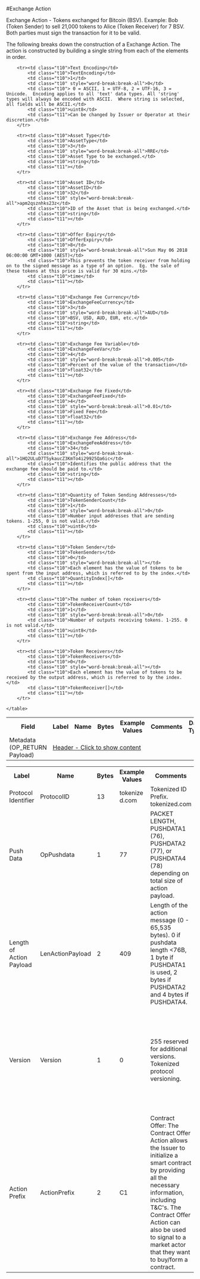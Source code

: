 

#Exchange Action

Exchange Action -  Tokens exchanged for Bitcoin (BSV). Example: Bob (Token Sender) to sell 21,000 tokens to Alice (Token Receiver) for 7 BSV.  Both parties must sign the transaction for it to be valid.

The following breaks down the construction of a Exchange Action. The action is constructed by building a single string from each of the elements in order.

<div class="ritz grid-container" dir="ltr">
    <table class="waffle" cellspacing="0" cellpadding="0" table-layout=fixed width=100%>
         <tr style='height:19px;'>
            <th style="width:6%" class="s0">Field</th>
            <th style="width:9%" class="s1">Label</th>
            <th style="width:9%" class="s1">Name</th>
            <th style="width:2%" class="s1">Bytes</th>
            <th style="width:29%" class="s1">Example Values</th>
            <th style="width:26%" class="s1">Comments</th>
            <th style="width:5%" class="s1">Data Type</th>
            <th style="width:14%" class="s2">Amendment Restrictions</th>
        </tr>
        <tr>
            <td class="s5" rowspan="13">Metadata (OP_RETURN Payload)</td>
            <td class="t7" colspan="7"><a href="javascript:;" data-popover="type-Header">Header - Click to show content</a></td>
        </tr>



        <tr><td class="t10">Text Encoding</td>
            <td class="t10">TextEncoding</td>
            <td class="t10">1</td>
            <td class="t10" style="word-break:break-all">0</td>
            <td class="t10"> 0 = ASCII, 1 = UTF-8, 2 = UTF-16, 3 = Unicode.  Encoding applies to all 'text' data types. All 'string' types will always be encoded with ASCII.  Where string is selected, all fields will be ASCII.</td>
            <td class="t10">uint8</td>
            <td class="t11">Can be changed by Issuer or Operator at their discretion.</td>
        </tr>

        <tr><td class="t10">Asset Type</td>
            <td class="t10">AssetType</td>
            <td class="t10">3</td>
            <td class="t10" style="word-break:break-all">RRE</td>
            <td class="t10">Asset Type to be exchanged.</td>
            <td class="t10">string</td>
            <td class="t11"></td>
        </tr>

        <tr><td class="t10">Asset ID</td>
            <td class="t10">AssetID</td>
            <td class="t10">32</td>
            <td class="t10" style="word-break:break-all">apm2qsznhks23z</td>
            <td class="t10">ID of the Asset that is being exchanged.</td>
            <td class="t10">string</td>
            <td class="t11"></td>
        </tr>

        <tr><td class="t10">Offer Expiry</td>
            <td class="t10">OfferExpiry</td>
            <td class="t10">8</td>
            <td class="t10" style="word-break:break-all">Sun May 06 2018 06:00:00 GMT+1000 (AEST)</td>
            <td class="t10">This prevents the token receiver from holding on to the signed message as a type of an option.  Eg. the sale of these tokens at this price is valid for 30 mins.</td>
            <td class="t10">time</td>
            <td class="t11"></td>
        </tr>

        <tr><td class="t10">Exchange Fee Currency</td>
            <td class="t10">ExchangeFeeCurrency</td>
            <td class="t10">3</td>
            <td class="t10" style="word-break:break-all">AUD</td>
            <td class="t10">BSV, USD, AUD, EUR, etc.</td>
            <td class="t10">string</td>
            <td class="t11"></td>
        </tr>

        <tr><td class="t10">Exchange Fee Variable</td>
            <td class="t10">ExchangeFeeVar</td>
            <td class="t10">4</td>
            <td class="t10" style="word-break:break-all">0.005</td>
            <td class="t10">Percent of the value of the transaction</td>
            <td class="t10">float32</td>
            <td class="t11"></td>
        </tr>

        <tr><td class="t10">Exchange Fee Fixed</td>
            <td class="t10">ExchangeFeeFixed</td>
            <td class="t10">4</td>
            <td class="t10" style="word-break:break-all">0.01</td>
            <td class="t10">Fixed Fee</td>
            <td class="t10">float32</td>
            <td class="t11"></td>
        </tr>

        <tr><td class="t10">Exchange Fee Address</td>
            <td class="t10">ExchangeFeeAddress</td>
            <td class="t10">34</td>
            <td class="t10" style="word-break:break-all">1HQ2ULuD7T5ykaucZ3KmTo4i29925Qa6ic</td>
            <td class="t10">Identifies the public address that the exchange fee should be paid to.</td>
            <td class="t10">string</td>
            <td class="t11"></td>
        </tr>

        <tr><td class="t10">Quantity of Token Sending Addresses</td>
            <td class="t10">TokenSenderCount</td>
            <td class="t10">1</td>
            <td class="t10" style="word-break:break-all">0</td>
            <td class="t10">Number input addresses that are sending tokens. 1-255, 0 is not valid.</td>
            <td class="t10">uint8</td>
            <td class="t11"></td>
        </tr>

        <tr><td class="t10">Token Sender</td>
            <td class="t10">TokenSenders</td>
            <td class="t10">0</td>
            <td class="t10" style="word-break:break-all"></td>
            <td class="t10">Each element has the value of tokens to be spent from the input address, which is referred to by the index.</td>
            <td class="t10">QuantityIndex[]</td>
            <td class="t11"></td>
        </tr>

        <tr><td class="t10">The number of token receivers</td>
            <td class="t10">TokenReceiverCount</td>
            <td class="t10">1</td>
            <td class="t10" style="word-break:break-all">0</td>
            <td class="t10">Number of outputs receiving tokens. 1-255. 0 is not valid.</td>
            <td class="t10">uint8</td>
            <td class="t11"></td>
        </tr>

        <tr><td class="t10">Token Receivers</td>
            <td class="t10">TokenReceivers</td>
            <td class="t10">0</td>
            <td class="t10" style="word-break:break-all"></td>
            <td class="t10">Each element has the value of tokens to be received by the output address, which is referred to by the index.</td>
            <td class="t10">TokenReceiver[]</td>
            <td class="t11"></td>
        </tr>

    </table>
</div>


<div class="ui modal" id="type-Header">
    <i class="close icon"></i>
    <div class="content docs-content">
        <table class="ui table">
            <tr style='height:19px;'>
                <th style="width:9%" class="s1">Label</th>
                <th style="width:9%" class="s1">Name</th>
                <th style="width:2%" class="s1">Bytes</th>
                <th style="width:29%" class="s1">Example Values</th>
                <th style="width:26%" class="s1">Comments</th>
                <th style="width:5%" class="s1">Data Type</th>
                <th style="width:14%" class="s2">Amendment Restrictions</th>
            </tr>
            <tr>
                <td class="t10">Protocol Identifier</td>
                <td class="t10">ProtocolID</td>
                <td class="t10">13</td>
                <td class="t10" style="word-break:break-all">tokenized.com</td>
                <td class="t10">Tokenized ID Prefix.  tokenized.com</td>
                <td class="t10">string</td>
                <td class="t11"></td>
            </tr>
            <tr>
                <td class="t10">Push Data</td>
                <td class="t10">OpPushdata</td>
                <td class="t10">1</td>
                <td class="t10" style="word-break:break-all">77</td>
                <td class="t10">PACKET LENGTH, PUSHDATA1 (76), PUSHDATA2 (77), or PUSHDATA4 (78) depending on total size of action payload.</td>
                <td class="t10">opcode</td>
                <td class="t11">Cannot be changed by issuer, operator or smart contract.</td>
            </tr>
            <tr>
                <td class="t10">Length of Action Payload</td>
                <td class="t10">LenActionPayload</td>
                <td class="t10">2</td>
                <td class="t10" style="word-break:break-all">409</td>
                <td class="t10">Length of the action message (0 - 65,535 bytes). 0 if pushdata length <76B, 1 byte if PUSHDATA1 is used, 2 bytes if PUSHDATA2 and 4 bytes if PUSHDATA4.</td>
                <td class="t10">pushdata_length</td>
                <td class="t11">Depends on Action Payload</td>
            </tr>
            <tr>
                <td class="t10">Version</td>
                <td class="t10">Version</td>
                <td class="t10">1</td>
                <td class="t10" style="word-break:break-all">0</td>
                <td class="t10">255 reserved for additional versions. Tokenized protocol versioning.</td>
                <td class="t10">uint8</td>
                <td class="t11">Can be changed by Issuer or Operator at their discretion.  Smart Contract will reject if it hasn't been updated to interpret the specified version.</td>
            </tr>
            <tr>
                <td class="t10">Action Prefix</td>
                <td class="t10">ActionPrefix</td>
                <td class="t10">2</td>
                <td class="t10" style="word-break:break-all">C1</td>
                <td class="t10">Contract Offer: The Contract Offer Action allows the Issuer to initialize a smart contract by providing all the necessary information, including T&C's.  The Contract Offer Action can also be used to signal to a market actor that they want to buy/form a contract.</td>
                <td class="t10">string</td>
                <td class="t11">Cannot be changed by issuer, operator or smart contract.</td>
            </tr>
        </table>
    </div>
</div>

